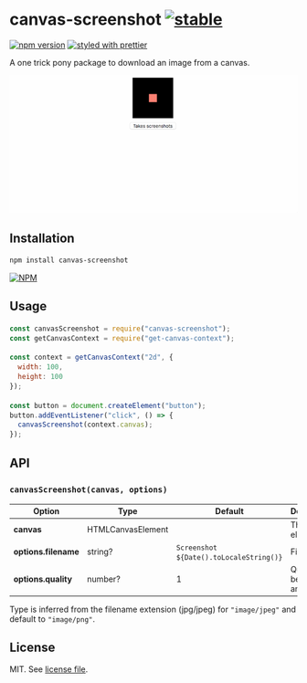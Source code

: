 # canvas-screenshot [![stable](http://badges.github.io/stability-badges/dist/stable.svg)](http://github.com/badges/stability-badges)

[![npm version](https://badge.fury.io/js/canvas-screenshot.svg)](https://www.npmjs.com/package/canvas-screenshot)
[![styled with prettier](https://img.shields.io/badge/styled_with-prettier-ff69b4.svg)](https://github.com/prettier/prettier)

A one trick pony package to download an image from a canvas.

![](https://raw.githubusercontent.com/dmnsgn/canvas-screenshot/master/screenshot.gif)

## Installation

```bash
npm install canvas-screenshot
```

[![NPM](https://nodei.co/npm/canvas-screenshot.png)](https://nodei.co/npm/canvas-screenshot/)

## Usage

```js
const canvasScreenshot = require("canvas-screenshot");
const getCanvasContext = require("get-canvas-context");

const context = getCanvasContext("2d", {
  width: 100,
  height: 100
});

const button = document.createElement("button");
button.addEventListener("click", () => {
  canvasScreenshot(context.canvas);
});
```

## API

### `canvasScreenshot(canvas, options)`

| Option               | Type              | Default                                 | Description             |
| -------------------- | ----------------- | --------------------------------------- | ----------------------- |
| **canvas**           | HTMLCanvasElement |                                         | The canvas element      |
| **options.filename** | string?           | `Screenshot ${Date().toLocaleString()}` | File name               |
| **options.quality**  | number?           | 1                                       | Quality between 0 and 1 |

Type is inferred from the filename extension (jpg/jpeg) for `"image/jpeg"` and default to `"image/png"`.

## License

MIT. See [license file](https://github.com/dmnsgn/canvas-screenshot/blob/master/LICENSE.md).
